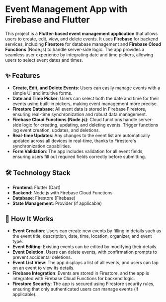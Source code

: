 # Event Management App with Firebase and Flutter

This project is a **Flutter-based event management application** that allows users to create, edit, view, and delete events. It uses **Firebase** for backend services, including **Firestore** for database management and **Firebase Cloud Functions** (Node.js) to handle server-side logic. The app provides a seamless user experience by integrating date and time pickers, allowing users to select event dates and times.

## ✨ Features

- **Create, Edit, and Delete Events**: Users can easily manage events with a simple UI and intuitive forms.
- **Date and Time Picker**: Users can select both the date and time for their events using built-in pickers, making event management more precise.
- **Firestore Database**: All event data is stored in Firebase Firestore, ensuring real-time synchronization and robust data management.
- **Firebase Cloud Functions (Node.js)**: Cloud functions handle server-side logic for creating, updating, and deleting events. Trigger functions log event creation, updates, and deletions.
- **Real-time Updates**: Any changes to the event list are automatically updated across all devices in real-time, thanks to Firestore's synchronization capabilities.
- **Form Validation**: The app includes validation for all event fields, ensuring users fill out required fields correctly before submitting.

## 🛠️ Technology Stack

- **Frontend**: Flutter (Dart)
- **Backend**: Node.js with Firebase Cloud Functions
- **Database**: Firestore (Firebase)
- **State Management**: Provider (if applicable)

## 🚀 How It Works

- **Event Creation**: Users can create new events by filling in details such as the event title, description, date, time, location, organizer, and event type.
- **Event Editing**: Existing events can be edited by modifying their details.
- **Event Deletion**: Users can delete events, with confirmation prompts to prevent accidental deletions.
- **Event List View**: The app displays a list of all events, and users can tap on an event to view its details.
- **Firebase Integration**: Events are stored in Firestore, and the app is integrated with Firebase Cloud Functions for backend logic.
- **Firestore Security**: The app is secured using Firestore security rules, ensuring that only authenticated users can manage events (if applicable).
